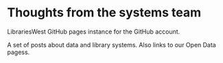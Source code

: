 Thoughts from the systems team
==============================

LibrariesWest GitHub pages instance for the GitHub account.

A set of posts about data and library systems. Also links to our Open Data pagess.
